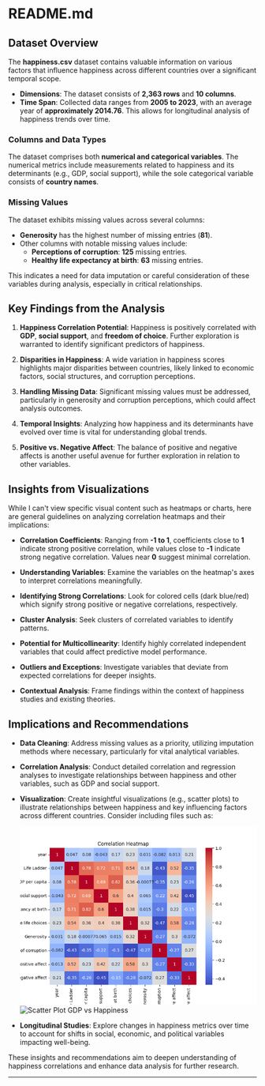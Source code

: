 # README.md

## Dataset Overview

The **happiness.csv** dataset contains valuable information on various factors that influence happiness across different countries over a significant temporal scope.

- **Dimensions**: The dataset consists of **2,363 rows** and **10 columns**.
- **Time Span**: Collected data ranges from **2005 to 2023**, with an average year of **approximately 2014.76**. This allows for longitudinal analysis of happiness trends over time.

### Columns and Data Types

The dataset comprises both **numerical and categorical variables**. The numerical metrics include measurements related to happiness and its determinants (e.g., GDP, social support), while the sole categorical variable consists of **country names**.

### Missing Values

The dataset exhibits missing values across several columns:
- **Generosity** has the highest number of missing entries (**81**).
- Other columns with notable missing values include:
  - **Perceptions of corruption**: **125** missing entries.
  - **Healthy life expectancy at birth**: **63** missing entries.

This indicates a need for data imputation or careful consideration of these variables during analysis, especially in critical relationships.

## Key Findings from the Analysis

1. **Happiness Correlation Potential**: Happiness is positively correlated with **GDP**, **social support**, and **freedom of choice**. Further exploration is warranted to identify significant predictors of happiness.
  
2. **Disparities in Happiness**: A wide variation in happiness scores highlights major disparities between countries, likely linked to economic factors, social structures, and corruption perceptions.

3. **Handling Missing Data**: Significant missing values must be addressed, particularly in generosity and corruption perceptions, which could affect analysis outcomes.

4. **Temporal Insights**: Analyzing how happiness and its determinants have evolved over time is vital for understanding global trends.

5. **Positive vs. Negative Affect**: The balance of positive and negative affects is another useful avenue for further exploration in relation to other variables.

## Insights from Visualizations

While I can't view specific visual content such as heatmaps or charts, here are general guidelines on analyzing correlation heatmaps and their implications:

- **Correlation Coefficients**: Ranging from **-1 to 1**, coefficients close to **1** indicate strong positive correlation, while values close to **-1** indicate strong negative correlation. Values near **0** suggest minimal correlation.
  
- **Understanding Variables**: Examine the variables on the heatmap's axes to interpret correlations meaningfully.

- **Identifying Strong Correlations**: Look for colored cells (dark blue/red) which signify strong positive or negative correlations, respectively. 

- **Cluster Analysis**: Seek clusters of correlated variables to identify patterns.

- **Potential for Multicollinearity**: Identify highly correlated independent variables that could affect predictive model performance.

- **Outliers and Exceptions**: Investigate variables that deviate from expected correlations for deeper insights.

- **Contextual Analysis**: Frame findings within the context of happiness studies and existing theories.

## Implications and Recommendations

- **Data Cleaning**: Address missing values as a priority, utilizing imputation methods where necessary, particularly for vital analytical variables.

- **Correlation Analysis**: Conduct detailed correlation and regression analyses to investigate relationships between happiness and other variables, such as GDP and social support.

- **Visualization**: Create insightful visualizations (e.g., scatter plots) to illustrate relationships between happiness and key influencing factors across different countries. Consider including files such as:
  
  ![Correlation Heatmap](correlation_heatmap.png)
  ![Scatter Plot GDP vs Happiness](scatter_gdp_happiness.png)

- **Longitudinal Studies**: Explore changes in happiness metrics over time to account for shifts in social, economic, and political variables impacting well-being.

These insights and recommendations aim to deepen understanding of happiness correlations and enhance data analysis for further research. 

---

